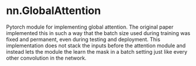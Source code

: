 # nn.GlobalAttention
Pytorch module for implementing global attention. The original paper implemented this in such a way that the batch size used during training was fixed and permanent, even during testing and deployment. This implementation does not stack the inputs before the attention module and instead lets the module the learn the mask in a batch setting just like every other convolution in the network.

